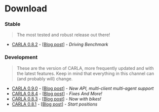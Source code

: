 # Download

### Stable

> The most tested and robust release out there!

- [CARLA 0.8.2](https://github.com/carla-simulator/carla/releases/tag/0.8.2) -
  [[Blog post](http://carla.org/2018/04/23/release-0.8.2/)] - _Driving Benchmark_

### Development
> These are the version of CARLA, more frequently updated and with the latest features.
Keep in mind that everything in this channel can (and probably will) change.

- [CARLA 0.9.0](https://github.com/carla-simulator/carla/releases/tag/0.9.0) -
  [[Blog post](http://carla.org/2018/07/30/release-0.9.0/)] - _New API, multi-client multi-agent support_
- [CARLA 0.8.4](https://github.com/carla-simulator/carla/releases/tag/0.8.4) -
  [[Blog post](http://carla.org/2018/06/18/release-0.8.4/)] - _Fixes And More!_
- [CARLA 0.8.3](https://github.com/carla-simulator/carla/releases/tag/0.8.3) -
  [[Blog post](http://carla.org/2018/06/08/release-0.8.3/)] - _Now with bikes!_
- [CARLA 0.8.1](https://github.com/carla-simulator/carla/releases/tag/0.8.1) -
  [[Blog post](http://carla.org/2018/04/05/release-0.8.1/)] - _Start positions_

